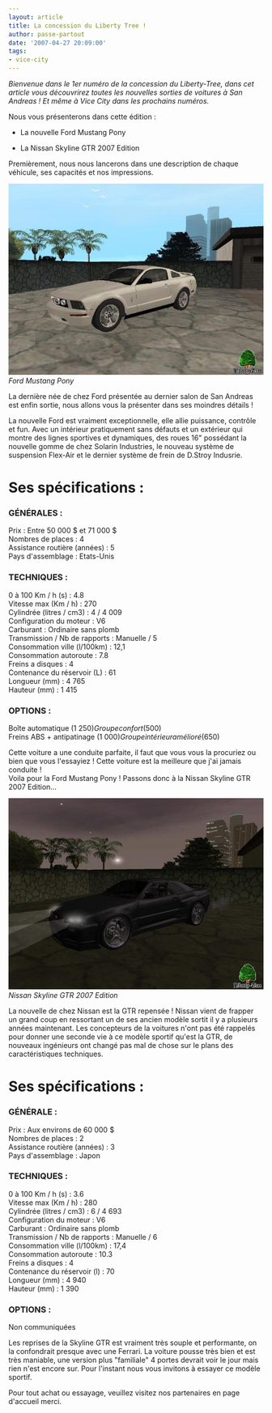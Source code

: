 ```yaml
---
layout: article
title: La concession du Liberty Tree !
author: passe-partout
date: '2007-04-27 20:09:00'
tags:
- vice-city
---
```


_Bienvenue dans le 1er numéro de la concession du Liberty-Tree, dans cet article vous découvrirez toutes les nouvelles sorties de voitures à San Andreas ! Et même à Vice City dans les prochains numéros._

Nous vous présenterons dans cette édition :

- La nouvelle Ford Mustang Pony

- La Nissan Skyline GTR 2007 Edition

Premièrement, nous nous lancerons dans une description de chaque véhicule, ses capacités et nos impressions.

![Ford Mustang Pony](/content/images/2016/07/Fordmustang123.jpg)
_Ford Mustang Pony_

La dernière née de chez Ford présentée au dernier salon de San Andreas est enfin sortie, nous allons vous la présenter dans ses moindres détails !

La nouvelle Ford est vraiment exceptionnelle, elle allie puissance, contrôle et fun. Avec un intérieur pratiquement sans défauts et un extérieur qui montre des lignes sportives et dynamiques, des roues 16" possédant la nouvelle gomme de chez Solarin Industries, le nouveau système de suspension Flex-Air et le dernier système de frein de D.Stroy Indusrie.

# Ses spécifications :

### GÉNÉRALES :

Prix : Entre 50 000 $ et 71 000 $  
Nombres de places : 4  
Assistance routière (années) : 5  
Pays d'assemblage : Etats-Unis

### TECHNIQUES :

0 à 100 Km / h (s) : 4.8  
Vitesse max (Km / h) : 270  
Cylindrée (litres / cm3) : 4 / 4 009  
Configuration du moteur : V6  
Carburant : Ordinaire sans plomb  
Transmission / Nb de rapports : Manuelle / 5  
Consommation ville (l/100km) : 12,1  
Consommation autoroute : 7.8  
Freins a disques : 4  
Contenance du réservoir (L) : 61  
Longueur (mm) : 4 765  
Hauteur (mm) : 1 415

### OPTIONS :

Boîte automatique (1 250$)  
Groupe confort (500$)  
Freins ABS + antipatinage (1 000$)  
Groupe intérieur amélioré (650$)

Cette voiture a une conduite parfaite, il faut que vous vous la procuriez ou bien que vous l'essayiez ! Cette voiture est la meilleure que j'ai jamais conduite !  
Voila pour la Ford Mustang Pony ! Passons donc à la Nissan Skyline GTR 2007 Edition...

![Nissan Skyline GTR 2007 Edition](/content/images/2016/07/skyline1.jpg)
_Nissan Skyline GTR 2007 Edition_

La nouvelle de chez Nissan est la GTR repensée ! Nissan vient de frapper un grand coup en ressortant un de ses ancien modèle sortit il y a plusieurs années maintenant. Les concepteurs de la voitures n'ont pas été rappelés pour donner une seconde vie à ce modèle sportif qu'est la GTR, de nouveaux ingénieurs ont changé pas mal de chose sur le plans des caractéristiques techniques.

# Ses spécifications :

### GÉNÉRALE :

Prix : Aux environs de 60 000 $  
Nombres de places : 2  
Assistance routière (années) : 3  
Pays d'assemblage : Japon

### TECHNIQUES :

0 à 100 Km / h (s) : 3.6  
Vitesse max (Km / h) : 280  
Cylindrée (litres / cm3) : 6 / 4 693  
Configuration du moteur : V6  
Carburant : Ordinaire sans plomb  
Transmission / Nb de rapports : Manuelle / 6  
Consommation ville (l/100km) : 17,4  
Consommation autoroute : 10.3  
Freins a disques : 4  
Contenance du réservoir (l) : 70  
Longueur (mm) : 4 940  
Hauteur (mm) : 1 390

### OPTIONS :

Non communiquées

Les reprises de la Skyline GTR est vraiment très souple et performante, on la confondrait presque avec une Ferrari. La voiture pousse très bien et est très maniable, une version plus "familiale" 4 portes devrait voir le jour mais rien n'est encore sur. Pour l'instant nous vous invitons à essayer ce modèle sportif.

Pour tout achat ou essayage, veuillez visitez nos partenaires en page d'accueil merci.